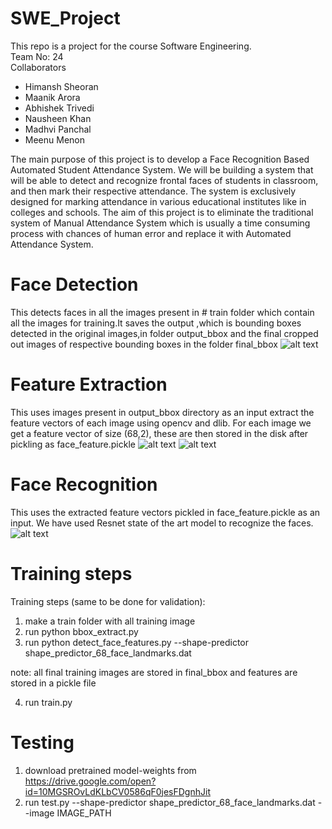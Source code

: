 # SWE_Project
This repo is a project for the course Software Engineering. 
<br/>
Team No: 24
<br/>
Collaborators
- Himansh Sheoran
- Maanik Arora
- Abhishek Trivedi
- Nausheen Khan
- Madhvi Panchal
- Meenu Menon

The main purpose of this project is to develop a Face Recognition Based Automated Student Attendance System.  We will be building a system that will be  able  to  detect  and  recognize  frontal  faces  of  students  in  classroom,  and  then mark their respective attendance.  The system is exclusively designed for marking attendance in various educational institutes like in colleges and schools.  The aim of this project is to eliminate the traditional system of Manual Attendance System which is usually a time consuming process with chances of human error and replace it with Automated Attendance System.


# Face Detection
 This detects faces in all the images present in # train folder which contain all the images for training.It saves the output ,which is bounding boxes detected in the original images,in folder output_bbox and the final cropped out images of respective bounding boxes in the folder final_bbox
 ![alt text](https://github.com/Hooligan10/SWE_Project/blob/master/Code/output_bbox/6.jpg)
# Feature Extraction
This uses images present in output_bbox directory as an input extract the feature vectors of each image using opencv and dlib. For each image we get a feature vector of size (68,2), these are then stored in the disk after pickling as face_feature.pickle
![alt text](https://github.com/Hooligan10/SWE_Project/blob/master/Code/face_feature_visual/6_010.jpg?raw=true)
![alt text](https://github.com/Hooligan10/SWE_Project/blob/master/Code/final_bbox/6_010.jpg)
# Face Recognition
This uses the extracted feature vectors pickled in face_feature.pickle as an input. We have used Resnet state of the art model to recognize the faces.
\
![alt text](https://github.com/Hooligan10/SWE_Project/blob/master/Code/final_test_image.png)
# Training steps
Training steps (same to be done for validation):
1) make a train folder with all training image
2) run python bbox_extract.py
3) run python detect_face_features.py --shape-predictor shape_predictor_68_face_landmarks.dat

note: all final training images are stored in final_bbox and features are stored in a pickle file

4) run train.py

# Testing
1) download pretrained model-weights from https://drive.google.com/open?id=10MGSROvLdKLbCV0586qF0jesFDgnhJit
2) run test.py --shape-predictor shape_predictor_68_face_landmarks.dat --image IMAGE_PATH

